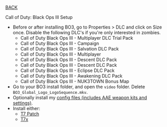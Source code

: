 
[BACK](..)

Call of Duty: Black Ops III Setup

- Before or after installing BO3, go to Properties > DLC and click on Size once. Disable the following DLC's if you're only interested in zombies.
    - Call of Duty Black Ops III - Multiplayer DLC Trial Pack
    - Call of Duty Black Ops III - Campaign
    - Call of Duty Black Ops III - Salvation DLC Pack
    - Call of Duty Black Ops III - Multiplayer
    - Call of Duty Black Ops III - Descent DLC Pack
    - Call of Duty Black Ops III - Descent DLC Pack
    - Call of Duty Black Ops III - Eclipse DLC Pack
    - Call of Duty Black Ops III - Awakening DLC Pack
    - Call of Duty Black Ops III - NUK3TOWN Bonus Map
- Go to your BO3 install folder, and open the `video` folder. Delete `BO3_Global_Logo_LogoSequence.mkv`.
- Optionally install my [config files (includes AAE weapon kits and settings)](../../misc/dl/configs/callofduty/blackops3/).
- Install either:
    - [T7 Patch](./t7-patch/)
    - [T7x](./t7x/)